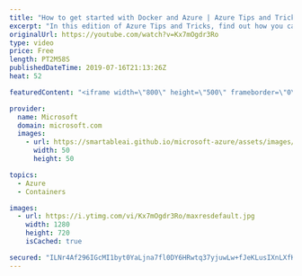 ```yaml
---
title: "How to get started with Docker and Azure | Azure Tips and Tricks"
excerpt: "In this edition of Azure Tips and Tricks, find out how you can get started using Docker and Azure. To get started with Docker, make sure you have the Docker desktop application installed on your local dev machine.     For more tips and tricks, visit: http://azuredev.tips/       Get started with 12 months"
originalUrl: https://youtube.com/watch?v=Kx7mOgdr3Ro
type: video
price: Free
length: PT2M58S
publishedDateTime: 2019-07-16T21:13:26Z
heat: 52

featuredContent: "<iframe width=\"800\" height=\"500\" frameborder=\"0\" src=\"https://www.youtube.com/embed/Kx7mOgdr3Ro\" allow=\"accelerometer; autoplay; encrypted-media; gyroscope; picture-in-picture\" allowfullscreen></iframe>"

provider:
  name: Microsoft
  domain: microsoft.com
  images:
    - url: https://smartableai.github.io/microsoft-azure/assets/images/organizations/microsoft.com-50x50.jpg
      width: 50
      height: 50

topics:
  - Azure
  - Containers

images:
  - url: https://i.ytimg.com/vi/Kx7mOgdr3Ro/maxresdefault.jpg
    width: 1280
    height: 720
    isCached: true

secured: "ILNr4Af296IGcMI1byt0YaLjna7fl0DY6HRwtq37yjuwLw+fJeKLusIXnLXfK9kJ8VyYzXJejvXRhrnWAhpDmLi70Q5ZP42COADuFU4n1U49DLF7AebQ/HiSSdwInncrCQ8JUYImWlb+xQwt9UbMhDYDpaBDGscVBpGMPYS88hOHzqBCrY+dNpBEgPbVpzLkzVJnvmS+TOVXCOW12414nfIds5EaBlEwvr1qsSKw0S97N+igpPMYuOKrxQNCmMzkirGvjLjRbibMBhv9NskHzCnB3aszTNwBaX1W1wEh1OtJVkIcwRQjT2lctRF8qqukdOHeNbQrVhmhG1d1YnKOBnwZDKshVGhnS9k9PSpCfc/aqh44w7OJ4z614NQdDzaw545Gh5YNLGDm3seO7W3ZfN2eVP2kWq9EVeFNqf+kbW4=;Y4/bDV+6fc1HV42xQgeylw=="
---
```



